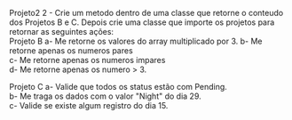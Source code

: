 Projeto2
2 - Crie um metodo dentro de uma classe que retorne o conteudo dos Projetos B e C.
   Depois crie uma classe que importe os projetos para retornar as seguintes ações:         
   Projeto B 
   a- Me retorne os valores do array multiplicado por 3.
   b- Me retorne apenas os numeros pares                 
   c- Me retorne apenas os numeros impares                 
   d- Me retorne apenas os numero > 3.
             
   Projeto C
   a- Valide que todos os status estão com Pending.                 
   b- Me traga os dados com o valor "Night" do dia 29.                 
   c- Valide se existe algum registro do dia 15.
